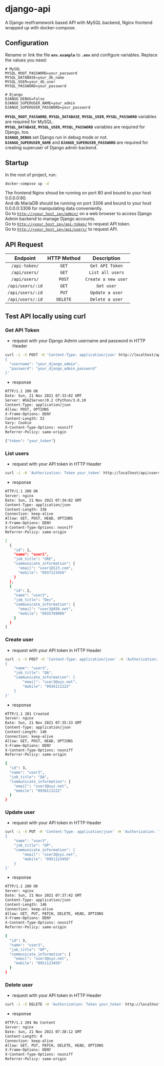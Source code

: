 # django-api
A Django restframework based API with MySQL backend, Nginx frontend wrapped up with docker-compose.

## Configuration
Rename or link the file **`env.example`** to **`.env`** and configure variables. Replace the values you need:
```
# MySQL
MYSQL_ROOT_PASSWORD=your_password
MYSQL_DATABASE=your_db_name
MYSQL_USER=your_db_user
MYSQL_PASSWORD=your_password

# Django
DJANGO_DEBUG=False
DJANGO_SUPERUSER_NAME=your_admin
DJANGO_SUPERUSER_PASSWORD=your_password
```
**`MYSQL_ROOT_PASSWORD`**, **`MYSQL_DATABASE`**, **`MYSQL_USER`**, **`MYSQL_PASSWORD`** variables are required for MySQL.  
**`MYSQL_DATABASE`**, **`MYSQL_USER`**, **`MYSQL_PASSWORD`** variables are required for Django, too.  
**`DJANGO_DEBUG`** set Django run in debug mode or not.  
**`DJANGO_SUPERUSER_NAME`** and **`DJANGO_SUPERUSER_PASSWORD`** are required for creating superuser of Django admin backend.

## Startup
In the root of project, run:
```bash
docker-compose up -d
```
The frontend Nginx shoud be running on port 80 and bound to your host 0.0.0.0:80.  
And db MariaDB should be running on port 3306 and bound to your host 0.0.0.0:3306 for manipulating data conveniently.  
Go to [`http://<your_host_ip>/admin/`](http://<your_host_ip>/admin/) on a web browser to access Django Admin backend to manage Django accounts.  
Go to [`http://<your_host_ip>/api-token/`](http://<your_host_ip>/api-token/) to request API token.  
Go to [`http://<your_host_ip>/api/users/`](http://<your_host_ip>/api/users/) to request API.

## API Request
| Endpoint                           | HTTP Method             | Description             |
| :--------------------------------: | :---------------------: | :---------------------: |
| `/api-token/`                      | `GET`                   | `Get API Token`         |
| `/api/users/`                      | `GET`                   | `List all users`        |
| `/api/users/`                      | `POST`                  | `Create a new user`     |
| `/api/users/:id`                   | `GET`                   | `Get user`              |
| `/api/users/:id`                   | `PUT`                   | `Update a user`         |
| `/api/users/:id`                   | `DELETE`                | `Delete a user`         |

## Test API locally using curl
### Get API Token
* request with your Django Admin username and password in HTTP Header
```bash
curl -i -X POST -H 'Content-Type: application/json' http://localhost/api-token/ -d '
{
  "username": "your_django_admin",
  "password": "your_django_admin_password"
}'
```

* response
```bash
HTTP/1.1 200 OK
Date: Sun, 21 Nov 2021 07:33:02 GMT
Server: WSGIServer/0.2 CPython/3.8.10
Content-Type: application/json
Allow: POST, OPTIONS
X-Frame-Options: DENY
Content-Length: 52
Vary: Cookie
X-Content-Type-Options: nosniff
Referrer-Policy: same-origin

{"token": "your_token"}
```

### List users   
* request with your API token in HTTP Header
```bash
curl -i -H 'Authorization: Token your_token' http://localhost/api/users/
```

* response
```bash
HTTP/1.1 200 OK
Server: nginx
Date: Sun, 21 Nov 2021 07:34:02 GMT
Content-Type: application/json
Content-Length: 336
Connection: keep-alive
Allow: GET, POST, HEAD, OPTIONS
X-Frame-Options: DENY
X-Content-Type-Options: nosniff
Referrer-Policy: same-origin

[
  {
    "id": 1,
    "name": "user1",
    "job_title": "SRE",
    "communicate_information": {
      "email": "user1@123.com",
      "mobile": "0937123456"
    }
  },
  {
    "id": 2,
    "name": "user2",
    "job_title": "Dev",
    "communicate_information": {
      "email": "user2@456.net",
      "mobile": "0935789000"
    }
  }
]
```

### Create user
* request with your API token in HTTP Header
```bash
curl -i -X POST -H 'Content-Type: application/json' -H 'Authorization: Token your_token' http://localhost/api/users/ -d '
{
    "name": "user3",
    "job_title": "QA",
    "communicate_information": {
        "email": "user3@xyz.net",
        "mobile": "0936111222"
    }
}'
```
* response
```bash
HTTP/1.1 201 Created
Server: nginx
Date: Sun, 21 Nov 2021 07:35:33 GMT
Content-Type: application/json
Content-Length: 146
Connection: keep-alive
Allow: GET, POST, HEAD, OPTIONS
X-Frame-Options: DENY
X-Content-Type-Options: nosniff
Referrer-Policy: same-origin

{
  "id": 3,
  "name": "user3",
  "job_title": "QA",
  "communicate_information": {
    "email": "user3@xyz.net",
    "mobile": "0936111222"
  }
}
```
### Update user
* request with your API token in HTTP Header
```bash
curl -i -X PUT -H 'Content-Type: application/json' -H 'Authorization: Token your_token' http://localhost/api/users/3/ -d '
{
    "name": "user3",
    "job_title": "OP",
    "communicate_information": {
        "email": "user3@xyz.net",
        "mobile": "0951123456"
    }
}'
```

* response
```bash
HTTP/1.1 200 OK
Server: nginx
Date: Sun, 21 Nov 2021 07:37:42 GMT
Content-Type: application/json
Content-Length: 146
Connection: keep-alive
Allow: GET, PUT, PATCH, DELETE, HEAD, OPTIONS
X-Frame-Options: DENY
X-Content-Type-Options: nosniff
Referrer-Policy: same-origin

{
  "id": 3,
  "name": "user3",
  "job_title": "OP",
  "communicate_information": {
    "email": "user3@xyz.net",
    "mobile": "0951123456"
  }
}
```
### Delete user
* request with your API token in HTTP Header
```bash
curl -i -X DELETE -H 'Authorization: Token your_token' http://localhost/api/users/3/
```
* response
```bash
HTTP/1.1 204 No Content
Server: nginx
Date: Sun, 21 Nov 2021 07:38:12 GMT
Content-Length: 0
Connection: keep-alive
Allow: GET, PUT, PATCH, DELETE, HEAD, OPTIONS
X-Frame-Options: DENY
X-Content-Type-Options: nosniff
Referrer-Policy: same-origin
```
